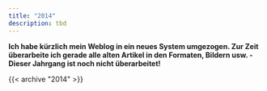 ```yaml
---
title: "2014"
description: tbd
---
```


**Ich habe k&uuml;rzlich mein Weblog in ein neues System umgezogen. Zur Zeit &uuml;berarbeite ich gerade alle alten Artikel in den Formaten, Bildern usw. - Dieser Jahrgang ist noch nicht &uuml;berarbeitet!**

{{< archive "2014" >}}
